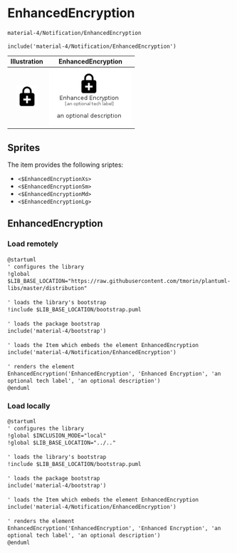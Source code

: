 # EnhancedEncryption


```text
material-4/Notification/EnhancedEncryption
```

```text
include('material-4/Notification/EnhancedEncryption')
```



| Illustration | EnhancedEncryption |
| :---: | :---: |
| ![illustration for Illustration](../../material-4/Notification/EnhancedEncryption.png) | ![illustration for EnhancedEncryption](../../material-4/Notification/EnhancedEncryption.Local.png) |



## Sprites
The item provides the following sriptes:

- `<$EnhancedEncryptionXs>`
- `<$EnhancedEncryptionSm>`
- `<$EnhancedEncryptionMd>`
- `<$EnhancedEncryptionLg>`





## EnhancedEncryption

### Load remotely
```plantuml
@startuml
' configures the library
!global $LIB_BASE_LOCATION="https://raw.githubusercontent.com/tmorin/plantuml-libs/master/distribution"

' loads the library's bootstrap
!include $LIB_BASE_LOCATION/bootstrap.puml

' loads the package bootstrap
include('material-4/bootstrap')

' loads the Item which embeds the element EnhancedEncryption
include('material-4/Notification/EnhancedEncryption')

' renders the element
EnhancedEncryption('EnhancedEncryption', 'Enhanced Encryption', 'an optional tech label', 'an optional description')
@enduml
```

### Load locally
```plantuml
@startuml
' configures the library
!global $INCLUSION_MODE="local"
!global $LIB_BASE_LOCATION="../.."

' loads the library's bootstrap
!include $LIB_BASE_LOCATION/bootstrap.puml

' loads the package bootstrap
include('material-4/bootstrap')

' loads the Item which embeds the element EnhancedEncryption
include('material-4/Notification/EnhancedEncryption')

' renders the element
EnhancedEncryption('EnhancedEncryption', 'Enhanced Encryption', 'an optional tech label', 'an optional description')
@enduml
```

